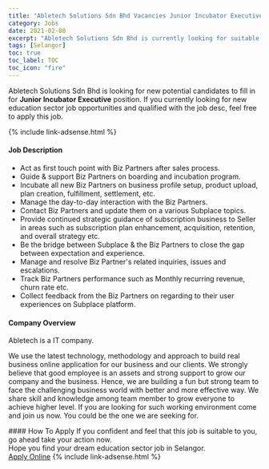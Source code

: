 ```yaml
---
title: "Abletech Solutions Sdn Bhd Vacancies Junior Incubator Executive" 
category: Jobs 
date: 2021-02-08 
excerpt: "Abletech Solutions Sdn Bhd is currently looking for suitable person to fill in the Junior Incubator Executive which positioned at Selangor" 
tags: [Selangor] 
toc: true 
toc_label: TOC 
toc_icon: "fire" 
--- 
```


<p>Abletech Solutions Sdn Bhd is looking for new potential candidates to fill in for <b>Junior Incubator Executive</b> position. If you currently looking for new education sector job opportunities and qualified with the job desc, feel free to apply this job.
</p>{% include link-adsense.html %} 
 <div><div><h4>Job Description</h4></div><div><div><span><div><ul><li>Act as first touch point with Biz Partners after sales process.</li><li>Guide &amp; support Biz Partners on boarding and incubation program.</li><li>Incubate all new Biz Partners on business profile setup, product upload, plan creation, fulfillment, settlement, etc.</li><li>Manage the day-to-day interaction with the Biz Partners.</li><li>Contact Biz Partners and update them on a various Subplace topics.</li><li>Provide continued strategic guidance of subscription business to Seller in areas such as subscription plan enhancement, acquisition, retention, and overall strategy etc.</li><li>Be the bridge between Subplace &amp; the Biz Partners to close the gap between expectation and experience.</li><li>Manage and resolve Biz Partner's related inquiries, issues and escalations.</li><li>Track Biz Partners performance such as Monthly recurring revenue, churn rate etc.</li><li>Collect feedback from the Biz Partners on regarding to their user experiences on Subplace platform.</li></ul></div></span></div></div></div> 
<div><div><h4>Company Overview</h4></div><div><div><span><div><p>Abletech is a IT company.</p><p>We use the latest technology, methodology and approach to build real business online application for our business and our clients. We strongly believe that good employee is an assets and strong support to grow our company and the business. Hence, we are building a fun but strong team to face the challenging business world with better and more effective way. We share skill and knowledge among team member to grow everyone to achieve higher level. If you are looking for such working environment come and join us now. You could be the one we are seeking for.</p></div></span></div></div></div> 
#### How To Apply 
If you confident and feel that this job is suitable to you, go ahead take your action now. <br/> 
Hope you find your dream education sector job in Selangor. <br/> 
<a href="https://www.jobstreet.com.my/en/job/junior-incubator-executive-4473402?jobId=jobstreet-my-job-4473402" class="btn btn--info" target="_blank" rel="nofollow noopenner">Apply Online</a> 
{% include link-adsense.html %} 